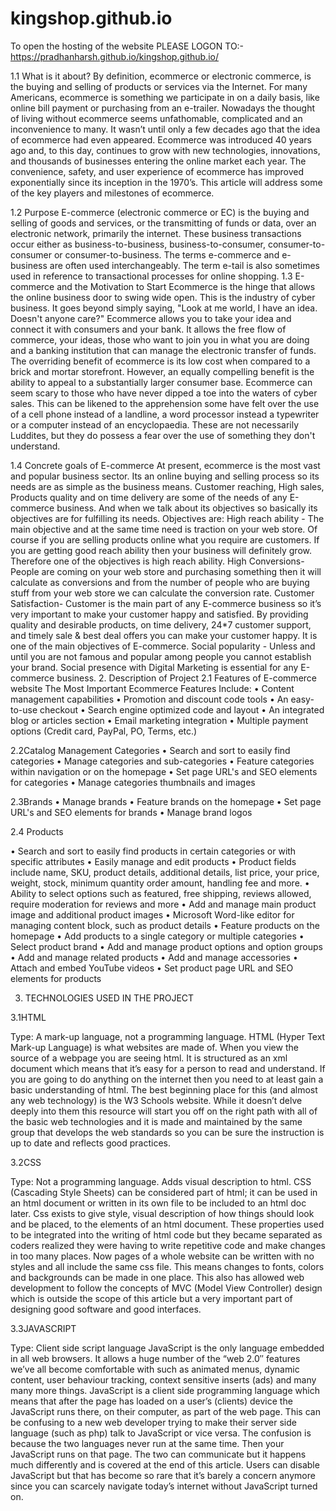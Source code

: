 # kingshop.github.io
To open the hosting of the website PLEASE LOGON TO:- https://pradhanharsh.github.io/kingshop.github.io/


1.1	What is it about?
By definition, ecommerce or electronic commerce, is the buying and selling of products or services via the Internet. For many Americans, ecommerce is something we participate in on a daily basis, like online bill payment or purchasing from an e-trailer.
Nowadays the thought of living without ecommerce seems unfathomable, complicated and an inconvenience to many. It wasn’t until only a few decades ago that the idea of ecommerce had even appeared.
Ecommerce was introduced 40 years ago and, to this day, continues to grow with new technologies, innovations, and thousands of businesses entering the online market each year. The convenience, safety, and user experience of ecommerce has improved exponentially since its inception in the 1970’s. This article will address some of the key players and milestones of ecommerce.

1.2	Purpose
E-commerce (electronic commerce or EC) is the buying and selling of goods and services, or the transmitting of funds or data, over an electronic network, primarily the internet. These business transactions occur either as business-to-business, business-to-consumer, consumer-to-consumer or consumer-to-business. The terms e-commerce and e-business are often used interchangeably. The term e-tail is also sometimes used in reference to transactional processes for online shopping.
1.3	E-commerce and the Motivation to Start
Ecommerce is the hinge that allows the online business door to swing wide open. This is the industry of cyber business. It goes beyond simply saying, "Look at me world, I have an idea. Doesn't anyone care?" Ecommerce allows you to take your idea and connect it with consumers and your bank. It allows the free flow of commerce, your ideas, those who want to join you in what you are doing and a banking institution that can manage the electronic transfer of funds.
The overriding benefit of ecommerce is its low cost when compared to a brick and mortar storefront. However, an equally compelling benefit is the ability to appeal to a substantially larger consumer base.
Ecommerce can seem scary to those who have never dipped a toe into the waters of cyber sales. This can be likened to the apprehension some have felt over the use of a cell phone instead of a landline, a word processor instead a typewriter or a computer instead of an encyclopaedia. These are not necessarily Luddites, but they do possess a fear over the use of something they don't understand.

1.4	Concrete goals of E-commerce
At present, ecommerce is the most vast and popular business sector. Its an online buying and selling process so its needs are as simple as the business means. Customer reaching, High sales, Products quality and on time delivery are some of the needs of any E-commerce business. And when we talk about its objectives so basically its objectives are for fulfilling its needs. Objectives are:
High reach ability - The main objective and at the same time need is traction on your web store. Of course if you are selling products online what you require are customers. If you are getting good reach ability then your business will definitely grow. Therefore one of the objectives is high reach ability.
High Conversions- People are coming on your web store and purchasing something then it will calculate as conversions and from the number of people who are buying stuff from your web store we can calculate the conversion rate.
Customer Satisfaction- Customer is the main part of any E-commerce business so it’s very important to make your customer happy and satisfied. By providing quality and desirable products, on time delivery, 24*7 customer support, and timely sale & best deal offers you can make your customer happy. It is one of the main objectives of E-commerce.
Social popularity - Unless and until you are not famous and popular among people you cannot establish your brand. Social presence with Digital Marketing is essential for any E-commerce business.
2. Description of Project 
2.1 Features of E-commerce website
The Most Important Ecommerce Features Include:
•	Content management capabilities
•	Promotion and discount code tools
•	An easy-to-use checkout
•	Search engine optimized code and  layout
•	An integrated blog or articles section
•	Email marketing integration
•	Multiple payment options (Credit card, PayPal, PO, Terms, etc.)

2.2Catalog Management
Categories
•	Search and sort to easily find categories
•	Manage categories and sub-categories
•	Feature categories within navigation or on the homepage
•	Set page URL's and SEO elements for categories
•	Manage categories thumbnails and images

2.3Brands
•	Manage brands
•	Feature brands on the homepage
•	Set page URL's and SEO elements for brands
•	Manage brand logos



2.4 Products

•	Search and sort to easily find products in certain categories or with specific attributes
•	Easily manage and edit products
•	Product fields include name, SKU, product details, additional details, list price, your price, weight, stock, minimum quantity order amount, handling fee and more.
•	Ability to select options such as featured, free shipping, reviews allowed, require moderation for reviews and more
•	Add and manage main product image and additional product images
•	Microsoft Word-like editor for managing content block, such as product details
•	Feature products on the homepage
•	Add products to a single category or multiple categories
•	Select product brand
•	Add and manage product options and option groups
•	Add and manage related products
•	Add and manage accessories
•	Attach and embed YouTube videos
•	Set product page URL and SEO elements for products

3. TECHNOLOGIES USED IN THE PROJECT

3.1HTML

Type: A mark-up language, not a programming language.
HTML (Hyper Text Mark-up Language) is what websites are made of. When you view the source of a webpage you are seeing html. It is structured as an xml document which means that it’s easy for a person to read and understand. If you are going to do anything on the internet then you need to at least gain a basic understanding of html. The best beginning place for this (and almost any web technology) is the W3 Schools website. While it doesn’t delve deeply into them this resource will start you off on the right path with all of the basic web technologies and it is made and maintained by the same group that develops the web standards so you can be sure the instruction is up to date and reflects good practices.

3.2CSS

Type: Not a programming language. Adds visual description to html.
CSS (Cascading Style Sheets) can be considered part of html; it can be used in an html document or written in its own file to be included to an html doc later. Css exists to give style, visual description of how things should look and be placed, to the elements of an html document. These properties used to be integrated into the writing of html code but they became separated as coders realized they were having to write repetitive code and make changes in too many places. Now pages of a whole website can be written with no styles and all include the same css file. This means changes to fonts, colors and backgrounds can be made in one place. This also has allowed web development to follow the concepts of MVC (Model View Controller) design which is outside the scope of this article but a very important part of designing good software and good interfaces.

3.3JAVASCRIPT

Type: Client side script language
JavaScript is the only language embedded in all web browsers. It allows a huge number of the “web 2.0″ features we’ve all become comfortable with such as animated menus, dynamic content, user behaviour tracking, context sensitive inserts (ads) and many many more things.
JavaScript is a client side programming language which means that after the page has loaded on a user’s (clients) device the JavaScript runs there, on their computer, as part of the web page. This can be confusing to a new web developer trying to make their server side language (such as php) talk to JavaScript or vice versa. The confusion is because the two languages never run at the same time. Then your JavaScript runs on that page. The two can communicate but it happens much differently and is covered at the end of this article.
Users can disable JavaScript but that has become so rare that it’s barely a concern anymore since you can scarcely navigate today’s internet without JavaScript turned on.

